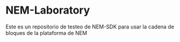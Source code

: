 # NEM-Laboratory
Este es un repositorio de testeo de NEM-SDK para usar la cadena de bloques de la plataforma de NEM

